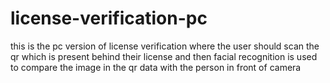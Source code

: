 # license-verification-pc
this is the pc version of license verification where the user should scan the qr which is present behind their license and then facial recognition is used to compare the image in the qr data with the person in front of camera
